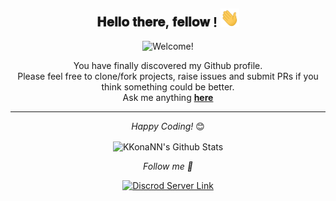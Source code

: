 <div align="center">
<h2> 𝐇𝐞𝐥𝐥𝐨 𝐭𝐡𝐞𝐫𝐞, 𝐟𝐞𝐥𝐥𝐨𝐰 <KKonaNN/>! <img src="https://github.com/ABSphreak/ABSphreak/blob/master/gifs/Hi.gif" width="30px"></h2>
</div>

<div align="center" width="50">

<img src="https://c.tenor.com/mZcLvRm6JZEAAAAC/hack-cyrilmp4.gif" alt="Welcome!" width="300"/>

</div>

<div align="center">

You have finally discovered my Github profile. <br>
Please feel free to clone/fork projects, raise issues and submit PRs if you think something could be better. <br>
Ask me anything <a href="https://discord.gg/AJ34BXkegy"><b>here</b></a><hr>
<i>Happy Coding!</i> 😊

</div>

<div align="center">

<img align="center" src="https://github-readme-stats.vercel.app/api?username=KKonaNN&include_all_commits=true&count_private=true&show_icons=true&line_height=20&title_color=7A7ADB&icon_color=2234AE&text_color=D3D3D3&bg_color=0,000000,130F40" alt="KKonaNN's Github Stats">

</br>


<i>Follow me 🧐</i><br>

<a href="https://discord.gg/26mSMhWs3q" target="_blank"><img src="https://img.shields.io/badge/Discord-%230A0A0A.svg?&style=flat-square&logo=discord&logoColor=white" alt="Discrod Server Link"></a>

</div>

